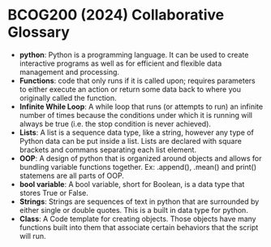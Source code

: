 # BCOG200 (2024) Collaborative Glossary

- **python**: Python is a programming language. It can be used to create interactive programs as well as for efficient and flexible data management and processing.
- **Functions**: code that only runs if it is called upon; requires parameters to either execute an action or return some data back to where you originally called the function.
- **Infinite While Loop**: A while loop that runs (or attempts to run) an infinite number of times because the conditions under which it is running will always be true (i.e. the stop condition is never achieved). 
- **Lists**: A list is a sequence data type, like a string, however any type of Python data can be put inside a list. Lists are declared with square brackets and commans separating each list element. 
- **OOP**: A design of python that is organized around objects and allows for bundling variable functions together. Ex: .append(), .mean() and print() statemens are all parts of OOP.
- **bool variable**: A bool variable, short for Boolean, is a data type that stores True or False.
- **Strings**: Strings are sequences of text in python that are surrounded by either single or double quotes. This is a built in data type for python. 
- **Class**: A Code template for creating objects. Those objects have many functions built into them that associate certain behaviors that the script will run.
